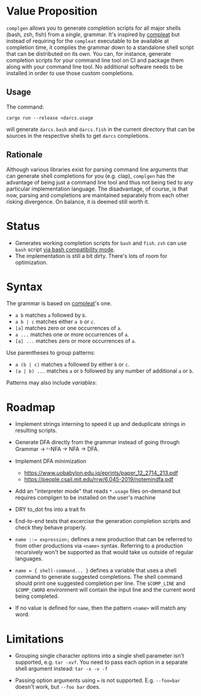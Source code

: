 # Value Proposition

`complgen` allows you to generate completion scripts for all major shells (bash, zsh, fish) from a *single*,
grammar.  It's inspired by [compleat](https://github.com/mbrubeck/compleat/) but instead of requiring for the
`compleat` executable to be available at completion time, it compiles the grammar down to a standalone shell
script that can be distributed on its own.  You can, for instance, generate completion scripts for your
command line tool on CI and package them along with your command line tool.  No additional software needs to
be installed in order to use those custom completions.

## Usage

The command:

    cargo run --release <darcs.usage

will generate `darcs.bash` and `darcs.fish` in the current directory that can be sources in the respective
shells to get `darcs` completions.

## Rationale

Although various libraries exist for parsing command line arguments that can generate shell completions for
you (e.g. clap), `complgen` has the advantage of being just a command line tool and thus not being tied to any
particular implementation language.  The disadvantage, of course, is that now, parsing and completions are
maintained separately from each other risking divergence.  On balance, it is deemed still worth it.

# Status

 * Generates working completion scripts for `bash` and `fish`.  `zsh` can use `bash` script [via bash
   compatibility mode](https://stackoverflow.com/a/8492043).
 * The implementation is still a bit dirty.  There's lots of room for optimization.

# Syntax

The grammar is based on [compleat](https://github.com/mbrubeck/compleat/blob/master/README.markdown#syntax)'s one.

 * `a b` matches `a` followed by `b`.
 * `a b | c` matches either `a b` or `c`.
 * `[a]` matches zero or one occurrences of `a`.
 * `a ...` matches one or more occurrences of `a`.
 * `[a] ...` matches zero or more occurrences of `a`.

Use parentheses to group patterns:

 * `a (b | c)` matches `a` followed by either `b` or `c`.
 * `(a | b) ...` matches `a` or `b` followed by any number of additional
   `a` or `b`.

Patterns may also include *variables*:

# Roadmap

 * Implement strings interning to speed it up and deduplicate strings in resulting scripts.
 * Generate DFA directly from the grammar instead of going through Grammar -> ᵋ-NFA -> NFA -> DFA.
 * Implement DFA minimization
    * https://www.uobabylon.edu.iq/eprints/paper_12_2714_213.pdf
    * https://people.csail.mit.edu/rrw/6.045-2019/notemindfa.pdf
 * Add an "interpreter mode" that reads `*.usage` files on-demand but requires complgen to be installed on the user's machine

 * DRY to_dot fns into a trait fn

 * End-to-end tests that excercise the generation completion scripts and check they behave properly.

 * `name ::= expression;` defines a new production that can be referred to from other productions via `<name>`
   syntax.  Referring to a production recursively won't be supported as that would take us outside of regular languages.

 * `name = { shell-command... }` defines a variable that uses a shell command to generate suggested
   completions.  The shell command should print one suggested completion per line.  The `$COMP_LINE` and
   `$COMP_CWORD` environment will contain the input line and the current word being completed.

 * If no value is defined for `name`, then the pattern `<name>` will match any word.

# Limitations

 * Grouping single character options into a single shell parameter isn't supported, e.g. `tar -xvf`.  You need
   to pass each option in a separate shell argument instead: `tar -x -v -f`

 * Passing option arguments using `=` is not supported.  E.g. `--foo=bar` doesn't work, but `--foo bar` does.
